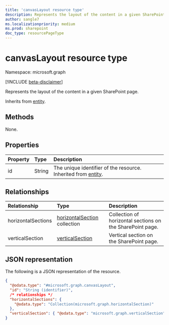 ```yaml
---
title: 'canvasLayout resource type'
description: Represents the layout of the content in a given SharePoint page.
author: sangle7
ms.localizationpriority: medium
ms.prod: sharepoint
doc_type: resourcePageType
---
```


# canvasLayout resource type

Namespace: microsoft.graph

[!INCLUDE [beta-disclaimer](../../includes/beta-disclaimer.md)]

Represents the layout of the content in a given SharePoint page.

Inherits from [entity](../resources/entity.md).

## Methods

None.

## Properties

| Property | Type   | Description                                                                             |
| :------- | :----- | :-------------------------------------------------------------------------------------- |
| id       | String | The unique identifier of the resource. Inherited from [entity](../resources/entity.md). |

## Relationships

| Relationship       | Type                                                              | Description                                               |
| :----------------- | :---------------------------------------------------------------- | :-------------------------------------------------------- |
| horizontalSections | [horizontalSection](../resources/horizontalsection.md) collection | Collection of horizontal sections on the SharePoint page. |
| verticalSection    | [verticalSection](../resources/verticalsection.md)                | Vertical section on the SharePoint page.                  |

## JSON representation

The following is a JSON representation of the resource.

<!-- {
  "blockType": "resource",
  "keyProperty": "id",
  "@odata.type": "microsoft.graph.canvasLayout",
  "baseType": "microsoft.graph.entity",
  "openType": false
}
-->

```json
{
  "@odata.type": "#microsoft.graph.canvasLayout",
  "id": "String (identifier)",
  /* relationships */
  "horizontalSections": {
    "@odata.type": "Collection(microsoft.graph.horizontalSection)"
  },
  "verticalSection": { "@odata.type": "microsoft.graph.verticalSection" }
}
```
